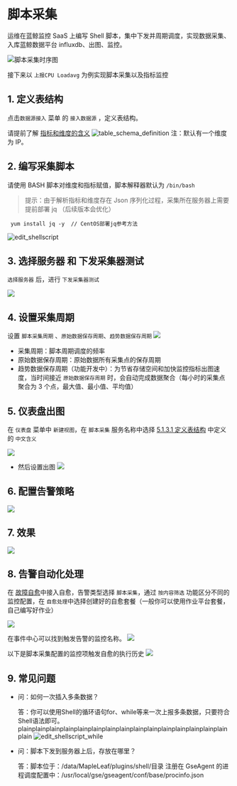 # 脚本采集

运维在蓝鲸监控 SaaS 上编写 Shell 脚本，集中下发并周期调度，实现数据采集、入库蓝鲸数据平台 influxdb、出图、监控。

![脚本采集时序图](../../media/Shell_Scripts_Collection_Sequece_Diagram.png)

接下来以 `上报CPU Loadavg` 为例实现脚本采集以及指标监控

## 1. 定义表结构
点击`数据源接入` 菜单 的 `接入数据源` ，定义表结构。

请提前了解 [指标和维度的含义](5.1/蓝鲸监控/术语解释/Concepts_Terminology.md)
![table_schema_definition](../../media/table_schema_definition.png)
注：默认有一个维度为 IP。

## 2. 编写采集脚本

请使用 BASH 脚本对维度和指标赋值，脚本解释器默认为 `/bin/bash`

> 提示：由于解析指标和维度存在 Json 序列化过程，采集所在服务器上需要提前部署 jq （后续版本会优化）

```plain
 yum install jq -y  // CentOS部署jq参考方法
```

![edit_shellscript](../../media/edit_shellscript.png)




## 3. 选择服务器 和 下发采集器测试

`选择服务器` 后，进行 `下发采集器测试`

![](../../media/test_shell_collection.jpg)
## 4. 设置采集周期

设置 `脚本采集周期` 、`原始数据保存周期`、`趋势数据保存周期`
![](../../media/Collection_Schedule.png)

- 采集周期：脚本周期调度的频率
- 原始数据保存周期：原始数据所有采集点的保存周期
- 趋势数据保存周期（功能开发中）：为节省存储空间和加快监控指标出图速度，当时间接近 `原始数据保存周期` 时，会自动完成数据聚合（每小时的采集点聚合为 3 个点，最大值、最小值、平均值）

## 5. 仪表盘出图

在 `仪表盘` 菜单中 `新建视图`，在 `脚本采集` 服务名称中选择 [5.1.3.1 定义表结构](5.1/蓝鲸监控/快速入门/自定义监控/Shell_Scripts_Collection.md) 中定义的 `中文含义`

![](../../media/dashboard_panel_set_0.jpg)

- 然后设置出图
![](../../media/dashboard_panel_set.jpg)

## 6. 配置告警策略
![](../../media/monitor_policy_set.jpg)

## 7. 效果
![](../../media/dashboard.jpg)

## 8. 告警自动化处理

在 [故障自愈](5.1/FTA/Intro/README.md)中接入自愈，告警类型选择 `脚本采集`，通过 `按内容筛选` 功能区分不同的监控配置，在 `自愈处理`中选择创建好的自愈套餐（一般你可以使用作业平台套餐，自己编写好作业）

![](../../media/15372622832633.jpg)

在事件中心可以找到触发告警的监控名称。
![](../../media/15372623311603.jpg)

以下是脚本采集配置的监控项触发自愈的执行历史
![](../../media/15372625911209.jpg)


## 9. 常见问题
- 问：如何一次插入多条数据？

    答：你可以使用Shell的循环语句for、while等来一次上报多条数据，只要符合Shell语法即可。plainplainplainplainplainplainplainplainplainplainplainplainplainplainplainplain
![edit_shellscript_while](../../media/edit_shellscript_while.png)

- 问：脚本下发到服务器上后，存放在哪里？

    答：脚本位于：/data/MapleLeaf/plugins/shell/目录
    注册在 GseAgent 的进程调度配置中：/usr/local/gse/gseagent/conf/base/procinfo.json
